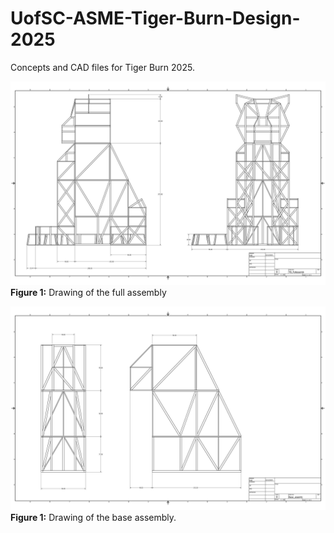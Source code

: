 # UofSC-ASME-Tiger-Burn-Design-2025
Concepts and CAD files for Tiger Burn 2025.

![Figure 1](Documents/Drawings/TB_Fullassemb.png)
**Figure 1:** Drawing of the full assembly


![Figure 1](Documents/Drawings/Base_assemb.png)
**Figure 1:** Drawing of the base assembly.
